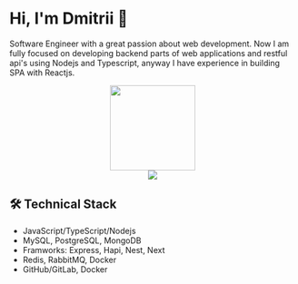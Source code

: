 # Hi, I'm Dmitrii 👋
Software Engineer with a great passion about web development. Now I am fully focused on developing backend parts of web applications and restful api's using Nodejs and Typescript, anyway I have experience in building SPA with Reactjs.
<p align='center'>
  <img height=150  src="https://github-readme-stats.vercel.app/api/top-langs/?username=alekseyevd&layout=compact"/>
  <br>
  <a href="https://t.me/dimal_xeev" target="_blank">
    <img src="https://img.shields.io/badge/Telegram-2CA5E0?style=for-the-badge&logo=telegram&logoColor=white"/>
  </a>
</p>

## 🛠 Technical Stack
*   JavaScript/TypeScript/Nodejs
*   MySQL, PostgreSQL, MongoDB
*   Framworks: Express, Hapi, Nest, Next
*   Redis, RabbitMQ, Docker
*   GitHub/GitLab, Docker
